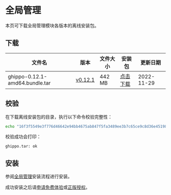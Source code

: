 # 全局管理

本页可下载全局管理模块各版本的离线安装包。

## 下载

| 文件名                       | 版本                                                   | 文件大小 | 安装包                                                                                                     | 更新日期   |
| ------------------------------ | ------------------------------------------------------ | -------- | ---------------------------------------------------------------------------------------------------------- | ---------- |
| ghippo-0.12.1-amd64.bundle.tar | [v0.12.1](../../ghippo/01ProductBrief/release-notes.md) | 442 MB   | [点击下载](https://proxy-qiniu-download-public.daocloud.io/DaoCloud_Enterprise/ghippo-0.12.1-amd64.bundle.tar) | 2022-11-29 |

## 校验

在下载离线安装包的目录，执行以下命令校验完整性：

```sh
echo "16f3f5549e3f776d46642e94bb4675ab847f5fa3489ee3b7c65ce9c8d36e451989aada4f7042d4c078ea7dcf321b1920b97c6568d3262e234d8c7ed775f9ac70  dist/offline/ghippo-0.12.1.bundle.tar" | sha512sum -c
```

校验成功会打印：

```none
ghippo.tar: ok
```

## 安装

参阅[全局管理](../../ghippo/install/offlineInstall.md)安装流程进行安装。

成功安装之后请[申请免费体验](../../dce/license0.md)或[正版授权](https://qingflow.com/f/e3291647)。
